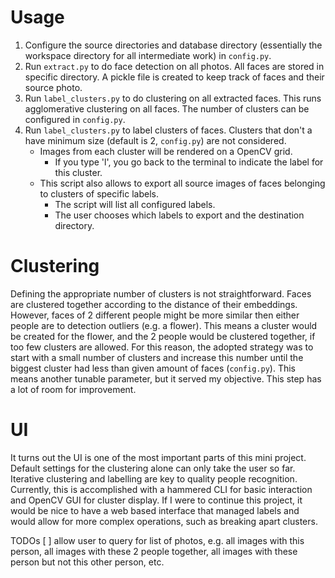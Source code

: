 # Usage

1. Configure the source directories and database directory (essentially the workspace directory for all intermediate work) in `config.py`.
2. Run `extract.py` to do face detection on all photos. All faces are stored in specific directory. A pickle file is created to keep track of faces and their source photo.
3. Run `label_clusters.py` to do clustering on all extracted faces. This runs agglomerative clustering on all faces. The number of clusters can be configured in `config.py`.
4. Run `label_clusters.py` to label clusters of faces. Clusters that don't a have minimum size (default is 2, `config.py`) are not considered.
    - Images from each cluster will be rendered on a OpenCV grid.
        - If you type 'l', you go back to the terminal to indicate the label for this cluster.
    - This script also allows to export all source images of faces belonging to clusters of specific labels.
        - The script will list all configured labels.
        - The user chooses which labels to export and the destination directory.


# Clustering

Defining the appropriate number of clusters is not straightforward.
Faces are clustered together according to the distance of their embeddings.
However, faces of 2 different people might be more similar then either people are to detection outliers (e.g. a flower).
This means a cluster would be created for the flower, and the 2 people would be clustered together, if too few clusters are allowed.
For this reason, the adopted strategy was to start with a small number of clusters and increase this number until the biggest cluster had less than given amount of faces (`config.py`).
This means another tunable parameter, but it served my objective.
This step has a lot of room for improvement.

# UI

It turns out the UI is one of the most important parts of this mini project.
Default settings for the clustering alone can only take the user so far.
Iterative clustering and labelling are key to quality people recognition.
Currently, this is accomplished with a hammered CLI for basic interaction and OpenCV GUI for cluster display.
If I were to continue this project, it would be nice to have a web based interface that managed labels and would allow for more complex operations, such as breaking apart clusters.


TODOs
[ ] allow user to query for list of photos, e.g. all images with this person, all images with these 2 people together, all images with these person but not this other person, etc. 

